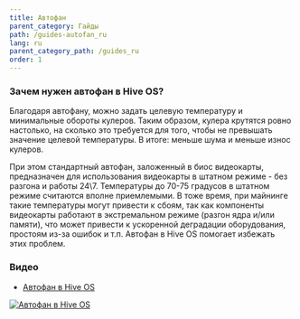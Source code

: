 ```yaml
---
title: Автофан
parent_category: Гайды
path: /guides-autofan_ru
lang: ru
parent_category_path: /guides_ru
order: 1
---
```


### Зачем нужен автофан в Hive OS?
Благодаря автофану, можно задать целевую температуру и минимальные обороты кулеров. Таким образом, кулера крутятся ровно настолько, на сколько это требуется для того, чтобы не превышать значение целевой температуры. В итоге: меньше шума и меньше износ кулеров.

При этом стандартный автофан, заложенный в биос видеокарты, предназначен для использования видеокарты в штатном режиме - без разгона и работы 24\7. Температуры до 70-75 градусов в штатном режиме считаются вполне приемлемыми. В тоже время, при майнинге такие температуры могут привести к сбоям, так как компоненты видеокарты работают в экстремальном режиме (разгон ядра и/или памяти), что может привести к ускоренной деградации оборудования, простоям из-за ошибок и т.п. Автофан в Hive OS помогает избежать этих проблем.

### Видео
- <a href="https://www.youtube.com/watch?v=WMKMfwq9m2g">Автофан в Hive OS</a>

<a href="http://www.youtube.com/watch?feature=player_embedded&v=WMKMfwq9m2g
" target="_blank"><img src="http://img.youtube.com/vi/WMKMfwq9m2g/0.jpg"
alt="Автофан в Hive OS"></a>
